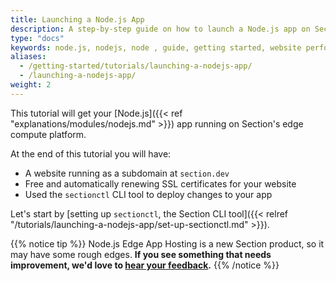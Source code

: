 ```yaml
---
title: Launching a Node.js App
description: A step-by-step guide on how to launch a Node.js app on Section.
type: "docs"
keywords: node.js, nodejs, node , guide, getting started, website performance, page speed, webpage speed, website security, edge compute, paas
aliases:
  - /getting-started/tutorials/launching-a-nodejs-app/
  - /launching-a-nodejs-app/
weight: 2
---
```


This tutorial will get your [Node.js]({{< ref "explanations/modules/nodejs.md" >}}) app running on Section's edge compute platform.

At the end of this tutorial you will have:

* A website running as a subdomain at `section.dev`
* Free and automatically renewing SSL certificates for your website
* Used the `sectionctl` CLI tool to deploy changes to your app

Let's start by [setting up `sectionctl`, the Section CLI tool]({{< relref "/tutorials/launching-a-nodejs-app/set-up-sectionctl.md" >}}).

{{% notice tip %}}
Node.js Edge App Hosting is a new Section product, so it may have some rough edges. **If you see something that needs improvement, we'd love to [hear your feedback](https://support.section.io/hc/en-us/requests/new).**
{{% /notice %}}
